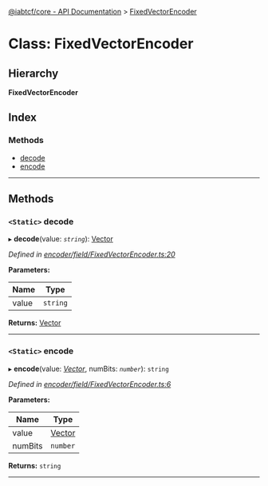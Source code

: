 [@iabtcf/core - API Documentation](../README.md) > [FixedVectorEncoder](../classes/fixedvectorencoder.md)

# Class: FixedVectorEncoder

## Hierarchy

**FixedVectorEncoder**

## Index

### Methods

* [decode](fixedvectorencoder.md#decode)
* [encode](fixedvectorencoder.md#encode)

---

## Methods

<a id="decode"></a>

### `<Static>` decode

▸ **decode**(value: *`string`*): [Vector](vector.md)

*Defined in [encoder/field/FixedVectorEncoder.ts:20](https://github.com/chrispaterson/iabtcf/blob/aa3fc72/modules/core/src/encoder/field/FixedVectorEncoder.ts#L20)*

**Parameters:**

| Name | Type |
| ------ | ------ |
| value | `string` |

**Returns:** [Vector](vector.md)

___
<a id="encode"></a>

### `<Static>` encode

▸ **encode**(value: *[Vector](vector.md)*, numBits: *`number`*): `string`

*Defined in [encoder/field/FixedVectorEncoder.ts:6](https://github.com/chrispaterson/iabtcf/blob/aa3fc72/modules/core/src/encoder/field/FixedVectorEncoder.ts#L6)*

**Parameters:**

| Name | Type |
| ------ | ------ |
| value | [Vector](vector.md) |
| numBits | `number` |

**Returns:** `string`

___

